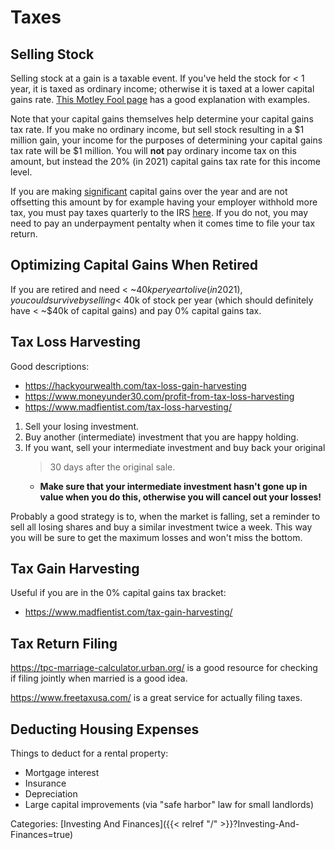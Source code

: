 # Taxes

## Selling Stock

Selling stock at a gain is a taxable event. If you've held the stock for < 1
year, it is taxed as ordinary income; otherwise it is taxed at a lower capital
gains rate. [This Motley Fool
page](https://www.fool.com/investing/how-to-invest/stocks/selling-stock-taxes/)
has a good explanation with examples. 

Note that your capital gains themselves help determine your capital gains tax
rate. If you make no ordinary income, but sell stock resulting in a $1 million
gain, your income for the purposes of determining your capital gains tax rate
will be $1 million. You will **not** pay ordinary income tax on this amount,
but instead the 20% (in 2021) capital gains tax rate for this income level.

If you are making
[significant](https://www.irs.gov/faqs/estimated-tax/large-gains-lump-sum-distributions-etc/large-gains-lump-sum-distributions-etc)
capital gains over the year and are not offsetting this amount by for example
having your employer withhold more tax, you must pay taxes quarterly to the IRS
[here](https://www.irs.gov/payments/direct-pay). If you do not, you may need to
pay an underpayment pentalty when it comes time to file your tax return.

## Optimizing Capital Gains When Retired

If you are retired and need < ~$40k per year to live (in 2021), you could
survive by selling < ~$40k of stock per year (which should definitely have <
~$40k of capital gains) and pay 0% capital gains tax.

## Tax Loss Harvesting

Good descriptions:

 - https://hackyourwealth.com/tax-loss-gain-harvesting
 - https://www.moneyunder30.com/profit-from-tax-loss-harvesting
 - https://www.madfientist.com/tax-loss-harvesting/

1. Sell your losing investment.
1. Buy another (intermediate) investment that you are happy holding.
1. If you want, sell your intermediate investment and buy back your original
   >30 days after the original sale.
   - **Make sure that your intermediate investment hasn't gone up in value when
     you do this, otherwise you will cancel out your losses!**

Probably a good strategy is to, when the market is falling, set a reminder to
sell all losing shares and buy a similar investment twice a week.  This way you
will be sure to get the maximum losses and won't miss the bottom.

## Tax Gain Harvesting

Useful if you are in the 0% capital gains tax bracket:

 - https://www.madfientist.com/tax-gain-harvesting/


## Tax Return Filing

https://tpc-marriage-calculator.urban.org/ is a good resource for checking if
filing jointly when married is a good idea.

https://www.freetaxusa.com/ is a great service for actually filing taxes.

## Deducting Housing Expenses

Things to deduct for a rental property:

 - Mortgage interest
 - Insurance
 - Depreciation
 - Large capital improvements (via "safe harbor" law for small landlords)

Categories: [Investing And Finances]({{< relref "/" >}}?Investing-And-Finances=true)